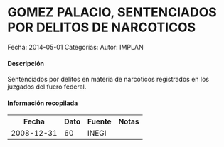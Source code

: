 GOMEZ PALACIO, SENTENCIADOS POR DELITOS DE NARCOTICOS
=====

Fecha: 2014-05-01
Categorías: 
Autor: IMPLAN

#### Descripción

Sentenciados por delitos en materia de narcóticos registrados en los juzgados del fuero federal.

#### Información recopilada

<table class="table table-hover table-bordered">
  <tr><th>Fecha</th><th>Dato</th><th>Fuente</th><th>Notas</th></tr>
  <tr><td>2008-12-31</td><td>60</td><td>INEGI</td><td></td></tr>
</table>
